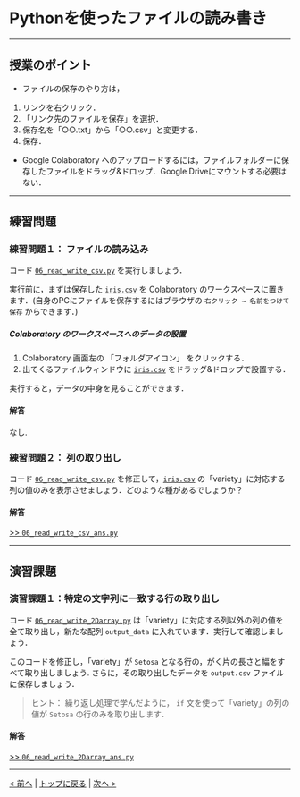 # Pythonを使ったファイルの読み書き

---
## 授業のポイント

- ファイルの保存のやり方は，
1. リンクを右クリック．
2. 「リンク先のファイルを保存」を選択．
3. 保存名を「○○.txt」から「○○.csv」と変更する．
4. 保存．

- Google Colaboratory へのアップロードするには，ファイルフォルダーに保存したファイルをドラッグ&ドロップ．Google Driveにマウントする必要はない．

---
## 練習問題
### 練習問題１： ファイルの読み込み

コード [`06_read_write_csv.py`](06_read_write_csv.py) を実行しましょう．

実行前に，まずは保存した [`iris.csv`](iris.csv) を Colaboratory のワークスペースに置きます．(自身のPCにファイルを保存するにはブラウザの `右クリック → 名前をつけて保存` からできます．)

##### Colaboratory のワークスペースへのデータの設置
1. Colaboratory 画面左の 「フォルダアイコン」 をクリックする．
2. 出てくるファイルウィンドウに [`iris.csv`](iris.csv) をドラッグ&ドロップで設置する．

実行すると，データの中身を見ることができます．

#### 解答

なし.

### 練習問題２： 列の取り出し

コード [`06_read_write_csv.py`](06_read_write_csv.py) を修正して，[`iris.csv`](iris.csv) の「variety」に対応する列の値のみを表示させましょう．どのような種があるでしょうか？

#### 解答

[>> `06_read_write_csv_ans.py`](06_read_write_csv_ans.py)

---
## 演習課題
### 演習課題１：特定の文字列に一致する行の取り出し

コード [`06_read_write_2Darray.py`](06_read_write_2Darray.py) は「variety」に対応する列以外の列の値を全て取り出し，新たな配列 `output_data` に入れています．実行して確認しましょう．

このコードを修正し，「variety」が `Setosa` となる行の，がく片の長さと幅をすべて取り出しましょう.
さらに，その取り出したデータを `output.csv` ファイルに保存しましょう．

> ヒント： 繰り返し処理で学んだように， `if` 文を使って「variety」の列の値が `Setosa` の行のみを取り出します．

#### 解答

[>> `06_read_write_2Darray_ans.py`](06_read_write_2Darray_ans.py)

--- 
[< 前へ](../05_for) | [トップに戻る](https://github.com/YosukeSugiura/Introduction_to_Programming/tree/minor) | [次へ >](../07_module)
